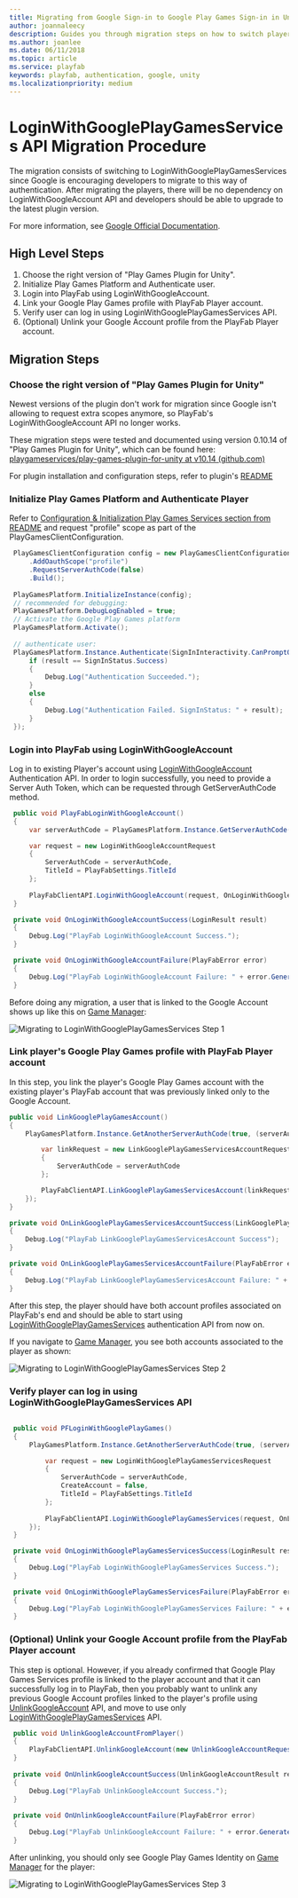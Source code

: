 ```yaml
---
title: Migrating from Google Sign-in to Google Play Games Sign-in in Unity Steps
author: joannaleecy
description: Guides you through migration steps on how to switch players from Google Account to Google Play Games identity.
ms.author: joanlee
ms.date: 06/11/2018
ms.topic: article
ms.service: playfab
keywords: playfab, authentication, google, unity
ms.localizationpriority: medium
---
```


# LoginWithGooglePlayGamesServices API Migration Procedure

The migration consists of switching to LoginWithGooglePlayGamesServices since Google is encouraging developers to migrate to this way of authentication. After migrating the players, there will be no dependency on LoginWithGoogleAccount API and developers should be able to upgrade to the latest plugin version.

For more information, see [Google Official Documentation](https://developers.google.com/games/services/android/signin#migrate_to_play_games_services_sign_in_v2).

## High Level Steps

1. Choose the right version of "Play Games Plugin for Unity".
1. Initialize Play Games Platform and Authenticate user.
1. Login into PlayFab using LoginWithGoogleAccount.
1. Link your Google Play Games profile with PlayFab Player account.
1. Verify user can log in using LoginWithGooglePlayGamesServices API.
1. (Optional) Unlink your Google Account profile from the PlayFab Player account.

## Migration Steps

### Choose the right version of "Play Games Plugin for Unity"

 Newest versions of the plugin don't work for migration since Google isn't allowing to request extra scopes anymore, so PlayFab's LoginWithGoogleAccount API no longer works.

 These migration steps were tested and documented using version 0.10.14 of "Play Games Plugin for Unity", which can be found here: [playgameservices/play-games-plugin-for-unity at v10.14 (github.com)](https://github.com/playgameservices/play-games-plugin-for-unity/tree/v10.14)

 For plugin installation and configuration steps, refer to plugin's  [README](https://github.com/playgameservices/play-games-plugin-for-unity/blob/v10.14/README.md)

### Initialize Play Games Platform and Authenticate Player

 Refer to [Configuration & Initialization Play Games Services section from README](https://github.com/playgameservices/play-games-plugin-for-unity/blob/v10.14/README.md#configuration--initialization-play-game-services) and request "profile" scope as part of the PlayGamesClientConfiguration.

```csharp
 PlayGamesClientConfiguration config = new PlayGamesClientConfiguration.Builder()
     .AddOauthScope("profile")
     .RequestServerAuthCode(false)
     .Build();
 
 PlayGamesPlatform.InitializeInstance(config);
 // recommended for debugging:
 PlayGamesPlatform.DebugLogEnabled = true;
 // Activate the Google Play Games platform
 PlayGamesPlatform.Activate();
 
 // authenticate user:
 PlayGamesPlatform.Instance.Authenticate(SignInInteractivity.CanPromptOnce, (SignInStatus result) => {
     if (result == SignInStatus.Success)
     {
         Debug.Log("Authentication Succeeded.");
     }
     else
     {
         Debug.Log("Authentication Failed. SignInStatus: " + result);
     }
 });
```

### Login into PlayFab using LoginWithGoogleAccount

 Log in to existing Player's account using  [LoginWithGoogleAccount](https://learn.microsoft.com/rest/api/playfab/client/authentication/login-with-google-account?view=playfab-rest) Authentication API. In order to login successfully, you need to provide a Server Auth Token, which can be requested through GetServerAuthCode method.

```csharp
 public void PlayFabLoginWithGoogleAccount()
 {
     var serverAuthCode = PlayGamesPlatform.Instance.GetServerAuthCode();

     var request = new LoginWithGoogleAccountRequest
     {
         ServerAuthCode = serverAuthCode,
         TitleId = PlayFabSettings.TitleId
     };
 
     PlayFabClientAPI.LoginWithGoogleAccount(request, OnLoginWithGoogleAccountSuccess, OnLoginWithGoogleAccountFailure);
 }

 private void OnLoginWithGoogleAccountSuccess(LoginResult result)
 {
     Debug.Log("PlayFab LoginWithGoogleAccount Success.");
 }

 private void OnLoginWithGoogleAccountFailure(PlayFabError error)
 {
     Debug.Log("PlayFab LoginWithGoogleAccount Failure: " + error.GenerateErrorReport());
 }
```

 Before doing any migration, a user that is linked to the Google Account shows up like this on [Game Manager](https://developer.playfab.com):

![Migrating to LoginWithGooglePlayGamesServices Step 1](media/tutorials/google-unity/LWGPGS-migration-procedure-1.png)

### Link player's Google Play Games profile with PlayFab Player account

 In this step, you link the player's Google Play Games account with the existing player's PlayFab account that was previously linked only to the Google Account.

 ```csharp
 public void LinkGooglePlayGamesAccount()
 {
     PlayGamesPlatform.Instance.GetAnotherServerAuthCode(true, (serverAuthCode) => {
 
         var linkRequest = new LinkGooglePlayGamesServicesAccountRequest
         {
             ServerAuthCode = serverAuthCode
         };
 
         PlayFabClientAPI.LinkGooglePlayGamesServicesAccount(linkRequest, OnLinkGooglePlayGamesServicesAccountSuccess, OnLinkGooglePlayGamesServicesAccountFailure);
     });
 }
 
 private void OnLinkGooglePlayGamesServicesAccountSuccess(LinkGooglePlayGamesServicesAccountResult result)
 {
     Debug.Log("PlayFab LinkGooglePlayGamesServicesAccount Success");
 }
 
 private void OnLinkGooglePlayGamesServicesAccountFailure(PlayFabError error)
 {
     Debug.Log("PlayFab LinkGooglePlayGamesServicesAccount Failure: " + error.GenerateErrorReport());
 }
```

 After this step, the player should have both account profiles associated on PlayFab's end and should be able to start using [LoginWithGooglePlayGamesServices](https://learn.microsoft.com/rest/api/playfab/client/authentication/login-with-google-play-games-services?view=playfab-rest) authentication API from now on.

 If you navigate to [Game Manager](https://developer.playfab.com), you see both accounts associated to the player as shown:

![Migrating to LoginWithGooglePlayGamesServices Step 2](media/tutorials/google-unity/LWGPGS-migration-procedure-2.png)

### Verify player can log in using LoginWithGooglePlayGamesServices API

```csharp

 public void PFLoginWithGooglePlayGames()
 {
     PlayGamesPlatform.Instance.GetAnotherServerAuthCode(true, (serverAuthCode) => {

         var request = new LoginWithGooglePlayGamesServicesRequest
         {
             ServerAuthCode = serverAuthCode,
             CreateAccount = false,
             TitleId = PlayFabSettings.TitleId
         };
 
         PlayFabClientAPI.LoginWithGooglePlayGamesServices(request, OnLoginWithGooglePlayGamesServicesSuccess, OnLoginWithGooglePlayGamesServicesFailure);
     });
 }

 private void OnLoginWithGooglePlayGamesServicesSuccess(LoginResult result)
 {
     Debug.Log("PlayFab LoginWithGooglePlayGamesServices Success.");
 }

 private void OnLoginWithGooglePlayGamesServicesFailure(PlayFabError error)
 {
     Debug.Log("PlayFab LoginWithGooglePlayGamesServices Failure: " + error.GenerateErrorReport());
 }

```

### (Optional) Unlink your Google Account profile from the PlayFab Player account

 This step is optional. However, if you already confirmed that Google Play Games Services profile is linked to the player account and that it can successfully log in to PlayFab, then you probably want to unlink any previous Google Account profiles linked to the player's profile using [UnlinkGoogleAccount](https://learn.microsoft.com/rest/api/playfab/client/account-management/unlink-google-account?view=playfab-rest) API, and move to use only [LoginWithGooglePlayGamesServices](https://learn.microsoft.com/rest/api/playfab/client/authentication/login-with-google-play-games-services?view=playfab-rest) API.

```csharp
 public void UnlinkGoogleAccountFromPlayer()
 {
     PlayFabClientAPI.UnlinkGoogleAccount(new UnlinkGoogleAccountRequest(), OnUnlinkGoogleAccountSuccess, OnUnlinkGoogleAccountFailure);
 }
 
 private void OnUnlinkGoogleAccountSuccess(UnlinkGoogleAccountResult result)
 {
     Debug.Log("PlayFab UnlinkGoogleAccount Success.");
 }
 
 private void OnUnlinkGoogleAccountFailure(PlayFabError error)
 {
     Debug.Log("PlayFab UnlinkGoogleAccount Failure: " + error.GenerateErrorReport());
 }
```

After unlinking, you should only see Google Play Games Identity on [Game Manager](https://developer.playfab.com) for the player:

![Migrating to LoginWithGooglePlayGamesServices Step 3](media/tutorials/google-unity/LWGPGS-migration-procedure-3.png)
